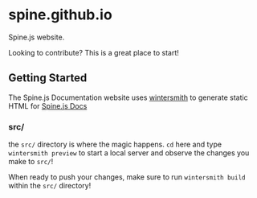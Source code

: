 # spine.github.io

Spine.js website.

Looking to contribute? This is a great place to start!

## Getting Started

The Spine.js Documentation website uses [wintersmith](http://wintersmith.io/) to generate static HTML for [Spine.js Docs](http://spine.github.io/)

### src/

the `src/` directory is where the magic happens. `cd` here and type `wintersmith preview` to start a local server and observe the changes you make to `src/`!

When ready to push your changes, make sure to run `wintersmith build` within the `src/` directory!
